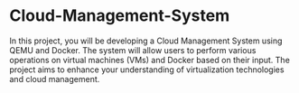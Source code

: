 # Cloud-Management-System
In this project, you will be developing a Cloud Management System using QEMU and Docker. The system will allow users to perform various operations on virtual machines (VMs) and Docker based on their input. The project aims to enhance your understanding of virtualization technologies and cloud management.

